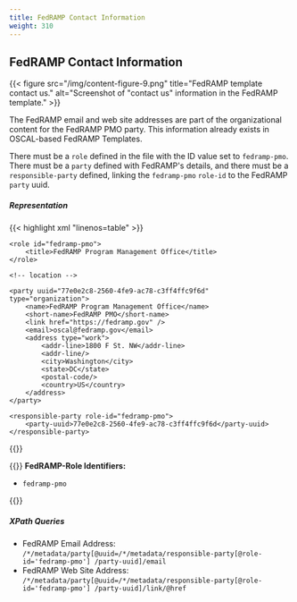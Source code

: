 ```yaml
---
title: FedRAMP Contact Information
weight: 310
---
```


## FedRAMP Contact Information

{{< figure src="/img/content-figure-9.png" title="FedRAMP template contact us." alt="Screenshot of \"contact us\" information in the FedRAMP template." >}}

The FedRAMP email and web site addresses are part of the organizational
content for the FedRAMP PMO party. This information already exists in
OSCAL-based FedRAMP Templates.

There must be a `role` defined in the file with the ID value set to
`fedramp-pmo`. There must be a `party` defined with FedRAMP's details,
and there must be a `responsible-party` defined, linking the
`fedramp-pmo` `role-id` to the FedRAMP `party` uuid.

##### Representation
{{< highlight xml "linenos=table" >}}
<metadata>
    
    <role id="fedramp-pmo">
        <title>FedRAMP Program Management Office</title>
    </role>
    
    <!-- location -->
    
    <party uuid="77e0e2c8-2560-4fe9-ac78-c3ff4ffc9f6d" type="organization">
        <name>FedRAMP Program Management Office</name>
        <short-name>FedRAMP PMO</short-name>
        <link href="https://fedramp.gov" />
        <email>oscal@fedramp.gov</email>
        <address type="work">
            <addr-line>1800 F St. NW</addr-line>
            <addr-line/>
            <city>Washington</city>
            <state>DC</state>
            <postal-code/>
            <country>US</country>
        </address>
    </party>
    
    <responsible-party role-id="fedramp-pmo">
        <party-uuid>77e0e2c8-2560-4fe9-ac78-c3ff4ffc9f6d</party-uuid>
    </responsible-party>
    
</metadata>
{{</ highlight >}}

{{<callout>}}
**FedRAMP-Role Identifiers:**
- `fedramp-pmo`

{{</callout>}}

##### XPath Queries

- FedRAMP Email Address: `/*/metadata/party[@uuid=/*/metadata/responsible-party[@role-id='fedramp-pmo'] /party-uuid]/email`
- FedRAMP Web Site Address: `/*/metadata/party[@uuid=/*/metadata/responsible-party[@role-id='fedramp-pmo'] /party-uuid]/link/@href`
